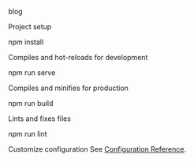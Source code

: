 blog

Project setup

npm install

Compiles and hot-reloads for development

npm run serve

Compiles and minifies for production

npm run build

Lints and fixes files

npm run lint

Customize configuration
See [Configuration Reference](https://cli.vuejs.org/config/).